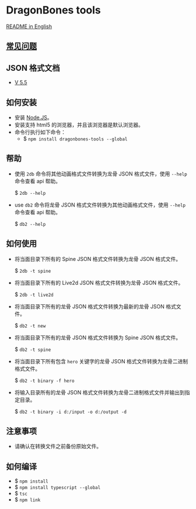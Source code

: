 # DragonBones tools
[README in English](./README.md)
## [常见问题](./doc/QA-zh_CN.md)

## JSON 格式文档
* [V 5.5](./doc/dragonbones_json_format_5.5-zh_CN.md)

## 如何安装
* 安装 [Node.JS](https://nodejs.org/)。
* 安装支持 html5 的浏览器，并且该浏览器是默认浏览器。
* 命令行执行如下命令：
    * $ `npm install dragonbones-tools --global`

## 帮助
* 使用 `2db` 命令将其他动画格式文件转换为龙骨 JSON 格式文件，使用 `--help` 命令查看 api 帮助。
    
    $ `2db --help`
* use `db2` 命令将龙骨 JSON 格式文件转换为其他动画格式文件，使用 `--help` 命令查看 api 帮助。
    
    $ `db2 --help`

## 如何使用
* 将当面目录下所有的 Spine JSON 格式文件转换为龙骨 JSON 格式文件。
    
    $ `2db -t spine`
* 将当面目录下所有的 Live2d JSON 格式文件转换为龙骨 JSON 格式文件。
    
    $ `2db -t live2d`
* 将当面目录下所有的龙骨 JSON 格式文件转换为最新的龙骨 JSON 格式文件。
    
    $ `db2 -t new`
* 将当面目录下所有的龙骨 JSON 格式文件转换为 Spine JSON 格式文件。
    
    $ `db2 -t spine`
* 将当面目录下所有包含 `hero` 关键字的龙骨 JSON 格式文件转换为龙骨二进制格式文件。
    
    $ `db2 -t binary -f hero`
* 将输入目录所有的龙骨 JSON 格式文件转换为龙骨二进制格式文件并输出到指定目录。
    
    $ `db2 -t binary -i d:/input -o d:/output -d`

## 注意事项
* 请确认在转换文件之前备份原始文件。

## 如何编译
* $ `npm install`
* $ `npm install typescript --global`
* $ `tsc`
* $ `npm link`